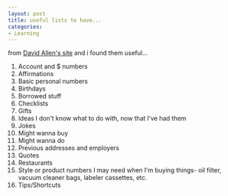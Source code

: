 ```yaml
---
layout: post
title: useful lists to have...
categories:
- Learning
---
```



from [David Allen's site](http://www.davidco.com/tips_tools/tip2.html) and i found them useful...

1. Account and $ numbers
2. Affirmations
3. Basic personal numbers
4. Birthdays
5. Borrowed stuff
6. Checklists
7. Gifts
8. Ideas I don't know what to do with, now that I've had them
9. Jokes
10. Might wanna buy
11. Might wanna do 
12. Previous addresses and employers
13. Quotes
14. Restaurants
15. Style or product numbers I may need when I'm buying things- oil filter, vacuum cleaner bags, labeler cassettes, etc.
16. Tips/Shortcuts
